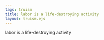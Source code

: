 ```yaml
---
tags: truism
title: labor is a life-destroying activity
layout: truism.ejs
---
```


labor is a life-destroying activity